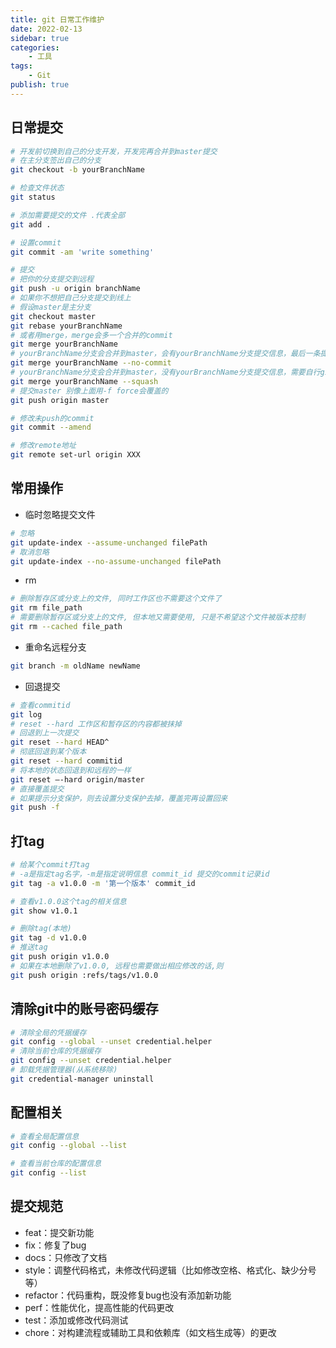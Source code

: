 ```yaml
---
title: git 日常工作维护
date: 2022-02-13
sidebar: true
categories:
    - 工具
tags:
    - Git
publish: true
---
```


## 日常提交
```bash
# 开发前切换到自己的分支开发，开发完再合并到master提交
# 在主分支签出自己的分支
git checkout -b yourBranchName

# 检查文件状态
git status

# 添加需要提交的文件 .代表全部
git add .

# 设置commit
git commit -am 'write something'

# 提交
# 把你的分支提交到远程
git push -u origin branchName
# 如果你不想把自己分支提交到线上
# 假设master是主分支
git checkout master
git rebase yourBranchName
# 或者用merge，merge会多一个合并的commit
git merge yourBranchName
# yourBranchName分支会合并到master，会有yourBranchName分支提交信息，最后一条提交与yourBranchName分支一致。
git merge yourBranchName --no-commit
# yourBranchName分支会合并到master，没有yourBranchName分支提交信息，需要自行git commit。
git merge yourBranchName --squash
# 提交master 别像上面用-f force会覆盖的
git push origin master

# 修改未push的commit
git commit --amend

# 修改remote地址
git remote set-url origin XXX
```

## 常用操作
+ 临时忽略提交文件
```bash
# 忽略
git update-index --assume-unchanged filePath
# 取消忽略
git update-index --no-assume-unchanged filePath
```
+ rm
```bash
# 删除暂存区或分支上的文件, 同时工作区也不需要这个文件了
git rm file_path
# 需要删除暂存区或分支上的文件, 但本地又需要使用, 只是不希望这个文件被版本控制
git rm --cached file_path
```
+ 重命名远程分支
```bash
git branch -m oldName newName
```
+ 回退提交
```bash
# 查看commitid
git log
# reset --hard 工作区和暂存区的内容都被抹掉
# 回退到上一次提交
git reset --hard HEAD^
# 彻底回退到某个版本
git reset --hard commitid 
# 将本地的状态回退到和远程的一样
git reset –-hard origin/master  
# 直接覆盖提交
# 如果提示分支保护，则去设置分支保护去掉，覆盖完再设置回来
git push -f
```

## 打tag
```bash
# 给某个commit打tag
# -a是指定tag名字，-m是指定说明信息 commit_id 提交的commit记录id
git tag -a v1.0.0 -m '第一个版本' commit_id

# 查看v1.0.0这个tag的相关信息
git show v1.0.1

# 删除tag(本地)
git tag -d v1.0.0
# 推送tag
git push origin v1.0.0
# 如果在本地删除了v1.0.0, 远程也需要做出相应修改的话,则
git push origin :refs/tags/v1.0.0
```

## 清除git中的账号密码缓存
```bash
# 清除全局的凭据缓存
git config --global --unset credential.helper
# 清除当前仓库的凭据缓存
git config --unset credential.helper
# 卸载凭据管理器(从系统移除)
git credential-manager uninstall
```

## 配置相关
```bash
# 查看全局配置信息
git config --global --list

# 查看当前仓库的配置信息
git config --list
```

## 提交规范
+ feat：提交新功能
+ fix：修复了bug
+ docs：只修改了文档
+ style：调整代码格式，未修改代码逻辑（比如修改空格、格式化、缺少分号等）
+ refactor：代码重构，既没修复bug也没有添加新功能
+ perf：性能优化，提高性能的代码更改
+ test：添加或修改代码测试
+ chore：对构建流程或辅助工具和依赖库（如文档生成等）的更改
